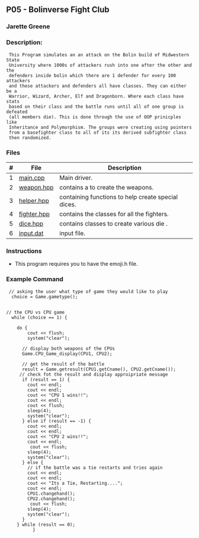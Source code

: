 ## P05 - Bolinverse Fight Club
### Jarette Greene
### Description: 

     This Program simulates an an attack on the Bolin build of Midwestern State 
     University where 1000s of attackers rush into one after the other and the 
     defenders inside bolin which there are 1 defender for every 100 attackers 
     and these attackers and defenders all have classes. They can either be a
     Warrior, Wizard, Archer, Elf and Dragonborn. Where each class have stats
     based on their class and the battle runs until all of one group is defeated
     (all members die). This is done through the use of OOP prinicples like 
     Inheritance and Polymorphism. The groups were creating using pointers 
     from a basefighter class to all of its its derived subfighter class 
     then randomized.

### Files

|   #   | File     | Description                      |
| :---: | -------- | -------------------------------- |
|   1   |[main.cpp](https://github.com/Jarette/2143-OOP-Greene/blob/main/Assignments/P05/main.cpp)| Main driver. |
|   2   |[weapon.hpp](https://github.com/Jarette/2143-OOP-Greene/blob/main/Assignments/P05/weapon.hpp)| contains a to create the weapons.|
|   3   |[helper.hpp](https://github.com/Jarette/2143-OOP-Greene/blob/main/Assignments/P05/helper.hpp)| containing functions to help create special dices.|
|   4   |[fighter.hpp](https://github.com/Jarette/2143-OOP-Greene/blob/main/Assignments/P05/fighter.hpp)| contains the classes for all the fighters.|
|   5   |[dice.hpp](https://github.com/Jarette/2143-OOP-Greene/blob/main/Assignments/P05/dice.hpp)| contains classes to create various die .|
|   6   |[input.dat](https://github.com/Jarette/2143-OOP-Greene/blob/main/Assignments/P05/input.dat)| input file.|
### Instructions

- This program requires you to have the emoji.h file.

### Example Command
```
 // asking the user what type of game they would like to play 
  choice = Game.gametype();


// the CPU vs CPU game 
  while (choice == 1) {

    do {
        cout << flush;
        system("clear");

      // display both weapons of the CPUs
      Game.CPU_Game_display(CPU1, CPU2);

      // get the result of the battle 
      result = Game.getresult(CPU1.getCname(), CPU2.getCname());
     // check fot the result and display approipriate message 
      if (result == 1) {
        cout << endl;
        cout << endl;
        cout << "CPU 1 wins!!";
        cout << endl;
        cout << flush;
        sleep(4);
        system("clear");
      } else if (result == -1) {
        cout << endl;
        cout << endl;
        cout << "CPU 2 wins!!";
        cout << endl;
         cout << flush;
        sleep(4);
        system("clear");
      } else {
        // if the battle was a tie restarts and tries again 
        cout << endl;
        cout << endl;
        cout << "Its a Tie, Restarting....";
        cout << endl;
        CPU1.changehand();
        CPU2.changehand();
         cout << flush;
        sleep(4);
        system("clear");
      }
    } while (result == 0);
          }
```
